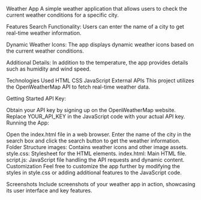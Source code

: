 Weather App
A simple weather application that allows users to check the current weather conditions for a specific city.

Features
Search Functionality: Users can enter the name of a city to get real-time weather information.

Dynamic Weather Icons: The app displays dynamic weather icons based on the current weather conditions.

Additional Details: In addition to the temperature, the app provides details such as humidity and wind speed.

Technologies Used
HTML
CSS
JavaScript
External APIs
This project utilizes the OpenWeatherMap API to fetch real-time weather data.

Getting Started
API Key:

Obtain your API key by signing up on the OpenWeatherMap website.
Replace YOUR_API_KEY in the JavaScript code with your actual API key.
Running the App:

Open the index.html file in a web browser.
Enter the name of the city in the search box and click the search button to get the weather information.
Folder Structure
images: Contains weather icons and other image assets.
style.css: Stylesheet for the HTML elements.
index.html: Main HTML file.
script.js: JavaScript file handling the API requests and dynamic content.
Customization
Feel free to customize the app further by modifying the styles in style.css or adding additional features to the JavaScript code.

Screenshots
Include screenshots of your weather app in action, showcasing its user interface and key features.
